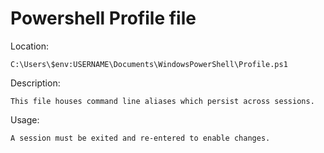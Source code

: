# Powershell Profile file

Location:

    C:\Users\$env:USERNAME\Documents\WindowsPowerShell\Profile.ps1

Description:

    This file houses command line aliases which persist across sessions.

Usage:

    A session must be exited and re-entered to enable changes.
